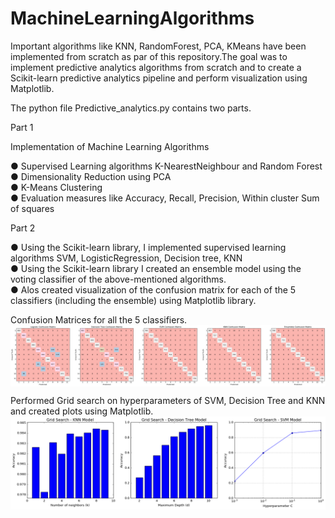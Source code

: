 # MachineLearningAlgorithms
Important algorithms like KNN, RandomForest, PCA, KMeans have been implemented from scratch as par of this repository.The goal was to implement predictive analytics algorithms from scratch and to create a Scikit-learn predictive analytics pipeline and perform visualization using Matplotlib.

The python file Predictive_analytics.py contains two parts.

Part 1

Implementation of Machine Learning Algorithms<br />

● Supervised Learning algorithms K-NearestNeighbour and Random Forest<br />
● Dimensionality Reduction using PCA<br />
● K-Means Clustering<br />
● Evaluation measures like Accuracy, Recall, Precision, Within cluster Sum of squares<br />

Part 2<br />

● Using the Scikit-learn library, I implemented supervised learning algorithms SVM, LogisticRegression, Decision tree, KNN<br />
● Using the Scikit-learn library I created an ensemble model using the voting classifier of the above-mentioned algorithms.<br />
● Alos created visualization of the confusion matrix for each of the 5 classifiers (including the ensemble) using Matplotlib library.<br />

Confusion Matrices for all the 5 classifiers.<br />
<img src="https://github.com/avinashpatnaik/MachineLearningAlgorithms/blob/main/Confusion%20Matrix.png" align="middle"/>


Performed Grid search on hyperparameters of SVM, Decision Tree and KNN and created plots using Matplotlib.<br />
<img src="https://github.com/avinashpatnaik/MachineLearningAlgorithms/blob/main/Grid%20Search.png" align="middle"/>

